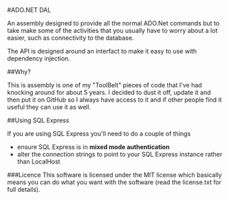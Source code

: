 #ADO.NET DAL

An assembly designed to provide all the normal ADO.Net commands but to take make some of the activities
that you usually have to worry about a lot easier, such as connectivity to the database.

The API is designed around an interfact to make it easy to use with dependency injection.

##Why?

This is assembly is one of my "ToolBelt" pieces of code that I've had knocking around for about 5 years.
I decided to dust it off, update it and then put it on GitHub so I always have access to it and if other
people find it useful they can use it as well.  

##Using SQL Express

If you are using SQL Express you'll need to do a couple of things
 - ensure SQL Express is in **mixed mode authentication**
 - alter the connection strings to point to your SQL Express instance rather than LocalHost


###Licence
This software is licensed under the MIT license which basically means you can do what you want
with the software (read the license.txt for full details).
